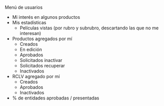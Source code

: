 Menú de usuarios
- Mi interés en algunos productos
- Mis estadísticas
	- Películas vistas (por rubro y subrubro, descartando las que no me interesan)
- Productos agregados por mí
	- Creados
	- En edición
	- Aprobados
	- Solicitados inactivar
	- Solicitados recuperar
	- Inactivados
- RCLV agregado por mí
	- Creados
	- Aprobados
	- Inactivados
- % de entidades aprobadas / presentadas
